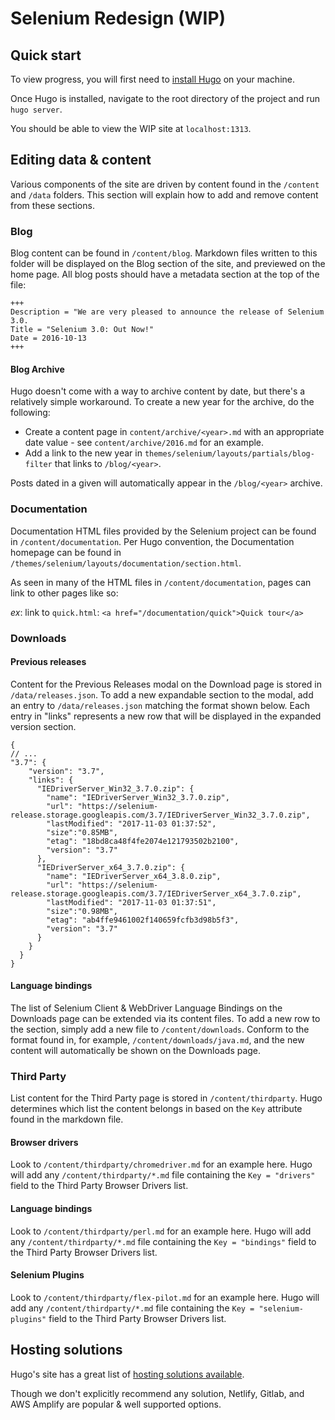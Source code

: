 # Selenium Redesign (WIP)

## Quick start
To view progress, you will first need to [install Hugo](https://gohugo.io/getting-started/installing/)
on your machine.

Once Hugo is installed, navigate to the root directory of the project and run `hugo server`.

You should be able to view the WIP site at `localhost:1313`.

## Editing data & content
Various components of the site are driven by content found in the `/content` and `/data` folders.
This section will explain how to add and remove content from these sections.

### Blog
Blog content can be found in `/content/blog`. Markdown files written to this folder will be displayed on the 
Blog section of the site, and previewed on the home page. All blog posts should have a metadata section 
at the top of the file:
```$xslt
+++
Description = "We are very pleased to announce the release of Selenium 3.0.
Title = "Selenium 3.0: Out Now!"
Date = 2016-10-13
+++
```

#### Blog Archive
Hugo doesn't come with a way to archive content by date, but there's a relatively simple workaround.
To create a new year for the archive, do the following:
- Create a content page in `content/archive/<year>.md` with an appropriate date value - see `content/archive/2016.md` for an example.
- Add a link to the new year in `themes/selenium/layouts/partials/blog-filter` that links to `/blog/<year>`.

Posts dated in a given <year> will automatically appear in the `/blog/<year>` archive.

### Documentation
Documentation HTML files provided by the Selenium project can be found in `/content/documentation`. Per Hugo
convention, the Documentation homepage can be found in `/themes/selenium/layouts/documentation/section.html`.

As seen in many of the HTML files in `/content/documentation`, pages can link to other pages like so:

_ex_: link to `quick.html`:
`<a href="/documentation/quick">Quick tour</a>`

### Downloads
#### Previous releases
Content for the Previous Releases modal on the Download page is stored in `/data/releases.json`. To add a new expandable
section to the modal, add an entry to `/data/releases.json` matching the format shown below. Each entry in "links"
represents a new row that will be displayed in the expanded version section.
```
{
// ...
"3.7": {
    "version": "3.7",
    "links": {
      "IEDriverServer_Win32_3.7.0.zip": {
        "name": "IEDriverServer_Win32_3.7.0.zip",
        "url": "https://selenium-release.storage.googleapis.com/3.7/IEDriverServer_Win32_3.7.0.zip",
        "lastModified": "2017-11-03 01:37:52",
        "size":"0.85MB",
        "etag": "18bd8ca48f4fe2074e121793502b2100",
        "version": "3.7"
      },
      "IEDriverServer_x64_3.7.0.zip": {
        "name": "IEDriverServer_x64_3.8.0.zip",
        "url": "https://selenium-release.storage.googleapis.com/3.7/IEDriverServer_x64_3.7.0.zip",
        "lastModified": "2017-11-03 01:37:51",
        "size":"0.98MB",
        "etag": "ab4ffe9461002f140659fcfb3d98b5f3",
        "version": "3.7"
      }
    }
  }
}
``` 

#### Language bindings
The list of Selenium Client & WebDriver Language Bindings on the Downloads page can be extended via its content files.
To add a new row to the section, simply add a new file to `/content/downloads`. Conform to the format found in, for example,
`/content/downloads/java.md`, and the new content will automatically be shown on the Downloads page.

### Third Party
List content for the Third Party page is stored in `/content/thirdparty`. Hugo determines which list the content belongs in
based on the `Key` attribute found in the markdown file.

#### Browser drivers
Look to `/content/thirdparty/chromedriver.md` for an example here. Hugo will add any `/content/thirdparty/*.md` file 
containing the `Key = "drivers"` field to the Third Party Browser Drivers list.

#### Language bindings
Look to `/content/thirdparty/perl.md` for an example here. Hugo will add any `/content/thirdparty/*.md` file 
containing the `Key = "bindings"` field to the Third Party Browser Drivers list.

#### Selenium Plugins
Look to `/content/thirdparty/flex-pilot.md` for an example here. Hugo will add any `/content/thirdparty/*.md` file 
containing the `Key = "selenium-plugins"` field to the Third Party Browser Drivers list.

## Hosting solutions
Hugo's site has a great list of [hosting solutions available](https://gohugo.io/hosting-and-deployment/).

Though we don't explicitly recommend any solution, 
Netlify, Gitlab, and AWS Amplify are popular & well supported options.
